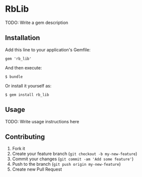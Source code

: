 # RbLib

TODO: Write a gem description

## Installation

Add this line to your application's Gemfile:

    gem 'rb_lib'

And then execute:

    $ bundle

Or install it yourself as:

    $ gem install rb_lib

## Usage

TODO: Write usage instructions here

## Contributing

1. Fork it
2. Create your feature branch (`git checkout -b my-new-feature`)
3. Commit your changes (`git commit -am 'Add some feature'`)
4. Push to the branch (`git push origin my-new-feature`)
5. Create new Pull Request
